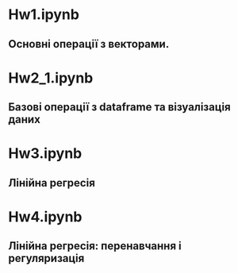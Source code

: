 # Hw1.ipynb
## Основні операції з векторами.
# Hw2_1.ipynb
## Базові операції з dataframe та візуалізація даних
# Hw3.ipynb
## Лінійна регресія
# Hw4.ipynb
## Лінійна регресія: перенавчання і регуляризація